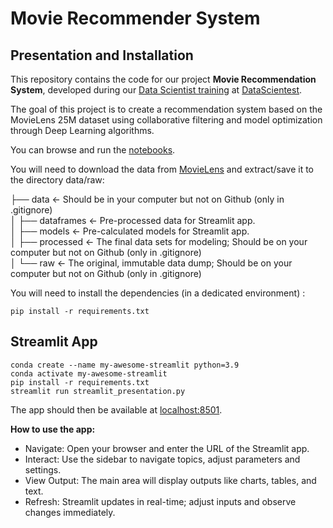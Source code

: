 # Movie Recommender System

## Presentation and Installation

This repository contains the code for our project **Movie Recommendation System**, developed during our [Data Scientist training](https://datascientest.com/en/data-scientist-course) at [DataScientest](https://datascientest.com/).

The goal of this project is to create a recommendation system based on the MovieLens 25M dataset using collaborative filtering and model optimization through Deep Learning algorithms.

You can browse and run the [notebooks](./notebooks). 

You will need to download the data from [MovieLens](https://files.grouplens.org/datasets/movielens/ml-25m.zip) and extract/save it to the directory data/raw:

├── data               <- Should be in your computer but not on Github (only in .gitignore)  
│   ├── dataframes     <- Pre-processed data for Streamlit app.  
│   ├── models         <- Pre-calculated models for Streamlit app.  
│   ├── processed      <- The final data sets for modeling; Should be on your computer but not on Github (only in .gitignore)  
│   └── raw            <- The original, immutable data dump; Should be on your computer but not on Github (only in .gitignore)  

You will need to install the dependencies (in a dedicated environment) :

```
pip install -r requirements.txt
```

## Streamlit App

```shell
conda create --name my-awesome-streamlit python=3.9
conda activate my-awesome-streamlit
pip install -r requirements.txt
streamlit run streamlit_presentation.py
```

The app should then be available at [localhost:8501](http://localhost:8501).

**How to use the app:**

- Navigate: Open your browser and enter the URL of the Streamlit app.
- Interact: Use the sidebar to navigate topics, adjust parameters and settings.
- View Output: The main area will display outputs like charts, tables, and text.
- Refresh: Streamlit updates in real-time; adjust inputs and observe changes immediately.

